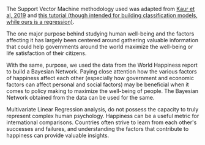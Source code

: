 The Support Vector Machine methodology used was adapted from [Kaur et al, 2019](https://www.mdpi.com/2076-3417/9/8/1613) and [this tutorial (though intended for building classification models, while ours is a regression)](https://www.youtube.com/watch?v=8A7L0GsBiLQ). 

The one major purpose behind studying human well-being and the factors affecting it has largely been centered around gathering valuable information that could help governments around the world maximize the well-being or life satisfaction of their citizens.

With the same, purpose, we used the data from the World Happiness report to build a Bayesian Network.
Paying close attention how the various factors of happiness affect each other (especially how government and economic factors can affect personal and social factors) may be beneficial when it comes to policy making to maximize the well-being of people. The Bayesian Network obtained from the data can be used for the same.

Multivariate Linear Regression analysis, do not possess the capacity to truly represent complex human psychology.
Happiness can be a useful metric for international comparisons. Countries often strive to learn from each other's successes and failures, and understanding the factors that contribute to happiness can provide valuable insights.
